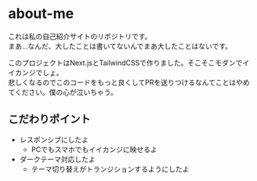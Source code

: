 # about-me

これは私の自己紹介サイトのリポジトリです。  
まあ…なんだ、大したことは書いてないんでまあ大したことはないです。

このプロジェクトはNext.jsとTailwindCSSで作りました。そこそこモダンでイイカンジでしょ。  
悲しくなるのでこのコードをもっと良くしてPRを送りつけるなんてことはやめてください。僕の心が泣いちゃう。

## こだわりポイント

- レスポンシブにしたよ
  - PCでもスマホでもイイカンジに映せるよ
- ダークテーマ対応したよ
  - テーマ切り替えがトランジションするようにしたよ
